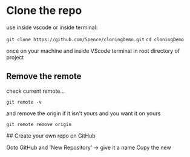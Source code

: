 # Clone the repo

use inside vscode or inside terminal:

`git clone https://github.com/5pence/cloningDemo.git`
`cd cloningDemo`

once on your machine and inside VScode terminal in root directory of project
## Remove the remote 

check current remote...

`git remote -v`

and remove the origin if it isn't yours and you want it on yours

`git remote remove origin`

## Create your own repo on GitHub

Goto GitHub and 'New Repository' -> give it a name
Copy the new 
